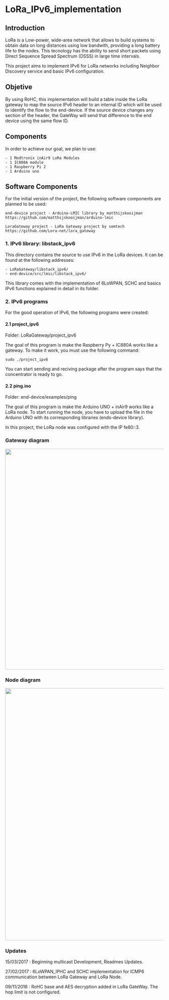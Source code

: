 # LoRa_IPv6_implementation

## Introduction

LoRa is a Low-power, wide-area network that allows to build systems to obtain data on long distances using low bandwith, providing a long battery life to the nodes. This tecnology has the ability to send short packets using Direct Sequence Spread Spectrum (DSSS) in large time intervals. 

This project aims to implement IPv6 for LoRa networks including  Neighbor Discovery service and basic IPv6 configuration. 

## Objetive

By using RoHC, this implementation will build a table inside the LoRa gateway to map the source IPv6 header to an internal ID which will be used to identify the flow to the end-device.  If the source device changes any section of the header, the GateWay will send that difference to the end device using the same flow ID.

## Components

In order to achieve our goal, we plan to use:

	- 1 Modtronix inAir9 LoRa Modules
	- 1 IC880A module
	- 1 Raspberry Pi 2
	- 1 Arduino uno

## Software Components 

For the initial version of the project, the following software components are planned to be used:

	end-device project - Arduino-LMIC library by matthijskooijman
	https://github.com/matthijskooijman/arduino-lmic

	LoraGateway project - LoRa Gateway project by semtech
	https://github.com/Lora-net/lora_gateway

### 1. IPv6 library: libstack_ipv6

This directory contains the source to use IPv6 in the LoRa devices. It can be found at the following addresses:

	- LoRaGateway/libstack_ipv6/
	- end-device/src/lmic/libstack_ipv6/

This library comes with the implementation of 6LoWPAN, SCHC and basics IPv6 functions explained in detail in its folder. 

### 2. IPv6 programs

For the good operation of IPv6, the following programs were created:

#### 2.1 project_ipv6 

Folder: LoRaGateway/project_ipv6
	
The goal of this program is make the Raspberry Py + IC880A works like a gateway. To make it work,   you must use the following command:

	sudo ./project_ipv6

You can start sending and reciving package after the program says that the concentrator is ready to go.

#### 2.2 ping.ino 

Folder: end-device/examples/ping
	
The goal of this program is make the Arduino UNO + inAir9 works like a LoRa node. To start running the node, you have to upload the file in the Arduino UNO with its corresponding libraries (ends-device library).

In this project, the LoRa node was configured with the IP fe80::3.

### Gateway diagram
<img src="https://github.com/tlagos1/LoRA_IPv6_implementation/blob/develop/images/dia_sistema1.png" data-canonical-src="https://github.com/tlagos1/LoRA_IPv6_implementation/blob/develop/images/dia_sistema1.png" width="700" />

### Node diagram
<img src="https://github.com/tlagos1/LoRA_IPv6_implementation/blob/develop/images/dia_sistema2.png" data-canonical-src="https://github.com/tlagos1/LoRA_IPv6_implementation/blob/develop/images/dia_sistema2.png" width="800" />

### Updates

15/03/2017 : Beginning multicast Development, Readmes Updates. 

27/02/2017 : 6LoWPAN_IPHC and SCHC implementation for ICMP6 communication between LoRa Gateway and LoRa Node.

09/11/2016 : RoHC base and AES decryption added in LoRa GateWay. The hop limit is not configured.
